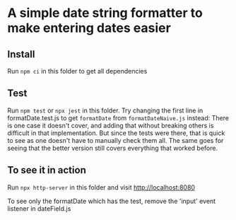 # A simple date string formatter to make entering dates easier

## Install

Run `npm ci` in this folder to get all dependencies

## Test

Run `npm test` or `npx jest` in this folder.
Try changing the first line in formatDate.test.js to get `formatDate` from `formatDateNaive.js` instead: There is one case it doesn't cover, and adding that without breaking others is difficult in that implementation. But since the tests were there, that is quick to see as one doesn't have to manually check them all. The same goes for seeing that the better version still covers everything that worked before.

## To see it in action

Run `npx http-server` in this folder and visit [http://localhost:8080](http://localhost:8080)

To see only the formatDate which has the test, remove the 'input' event listener in dateField.js
